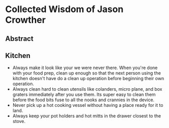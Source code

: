 # Collected Wisdom of Jason Crowther

## Abstract

## Kitchen

- Always make it look like your we were never there.  When you're done with your food prep, clean up enough so that the next person using the kitchen doesn't have do a clean up operation before beginning their own operation.
- Always clean hard to clean utensils like colanders, micro plane, and box graters immediately after you use them.  Its super easy to clean them before the food bits fuse to all the nooks and crannies in the device.
- Never pick up a hot cooking vessel without having a place ready for it to land.
- Always keep your pot holders and hot mitts in the drawer closest to the stove.
